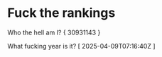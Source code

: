 # Fuck the rankings

Who the hell am I?
{ 30931143 }

What fucking year is it?
[ 2025-04-09T07:16:40Z ]
